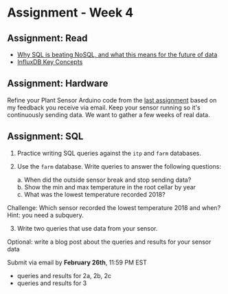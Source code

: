 # Assignment - Week 4

## Assignment: Read

 * [Why SQL is beating NoSQL, and what this means for the future of data](https://blog.timescale.com/why-sql-beating-nosql-what-this-means-for-future-of-data-time-series-database-348b777b847a/)
 * [InfluxDB Key Concepts](https://docs.influxdata.com/influxdb/v1.7/concepts/key_concepts/)

## Assignment: Hardware

Refine your Plant Sensor Arduino code from the [last assignment](assignment-week-3.md) based on my feedback you receive via email. Keep your sensor running so it's continuously sending data. We want to gather a few weeks of real data.

## Assignment: SQL

1) Practice writing SQL queries against the `itp` and `farm` databases.

2) Use the `farm` database. Write queries to answer the following questions:

   a. When did the outside sensor break and stop sending data? <br/>
   b. Show the min and max temperature in the root cellar by year <br/>
   c. What was the lowest temperature recorded 2018? <br/>

  Challenge: Which sensor recorded the lowest temperature 2018 and when? Hint: you need a subquery.

3) Write two queries that use data from your sensor.

  Optional: write a blog post about the queries and results for your sensor data
	
Submit via email by **February 26th**, 11:59 PM EST
 * queries and results for 2a, 2b, 2c
 * queries and results for 3
